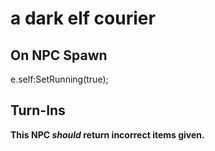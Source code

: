 # a dark elf courier
## On NPC Spawn

e.self:SetRunning(true);
## Turn-Ins



**This NPC *should* return incorrect items given.**




